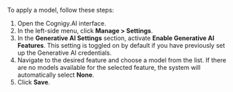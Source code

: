 To apply a model, follow these steps:

1. Open the Cognigy.AI interface.
2. In the left-side menu, click **Manage > Settings**.
3. In the **Generative AI Settings** section, activate **Enable Generative AI Features**. This setting is toggled on by default if you have previously set up the Generative AI credentials.
4. Navigate to the desired feature and choose a model from the list. If there are no models available for the selected feature, the system will automatically select **None**.
5. Click **Save**.
